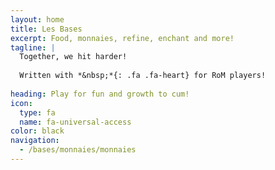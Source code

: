 ```yaml
---
layout: home
title: Les Bases
excerpt: Food, monnaies, refine, enchant and more!
tagline: |
  Together, we hit harder!
  
  Written with *&nbsp;*{: .fa .fa-heart} for RoM players!
  
heading: Play for fun and growth to cum!
icon:
  type: fa
  name: fa-universal-access
color: black
navigation:
  - /bases/monnaies/monnaies
---
```

